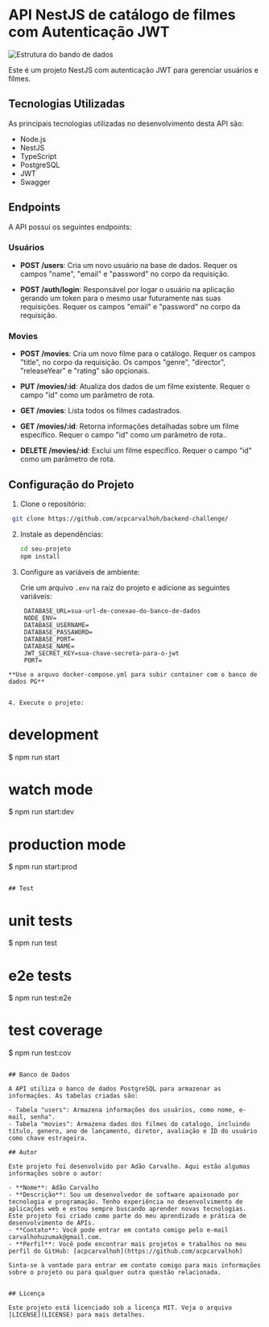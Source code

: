 # API NestJS de catálogo de filmes com Autenticação JWT
![Estrutura do bando de dados](src/assets/draw-table.png)

Este é um projeto NestJS com autenticação JWT para gerenciar usuários e filmes.

## Tecnologias Utilizadas

As principais tecnologias utilizadas no desenvolvimento desta API são:

- Node.js
- NestJS
- TypeScript
- PostgreSQL
- JWT
- Swagger


## Endpoints

A API possui os seguintes endpoints:

### Usuários

- **POST /users**: Cria um novo usuário na base de dados. Requer os campos "name", "email" e "password" no corpo da requisição.

- **POST /auth/login**: Responsável por logar o usuário na aplicação gerando um token para o mesmo usar futuramente nas suas requisições. Requer os campos "email" e "password" no corpo da requisição.

### Movies

- **POST /movies**: Cria um  novo filme para o catálogo. Requer os campos  "title",  no corpo da requisição. Os campos "genre", "director", "releaseYear" e "rating" são opçionais.

- **PUT /movies/:id**: Atualiza dos dados de um filme existente. Requer o campo "id" como um parâmetro de rota.

- **GET /movies**: Lista todos os filmes cadastrados.

- **GET /movies/:id**: Retorna informações detalhadas sobre um filme específico. Requer o campo "id" como um parâmetro de rota..

- **DELETE /movies/:id**: Exclui um filme específico. Requer o campo "id" como um parâmetro de rota.


## Configuração do Projeto

1. Clone o repositório:

  ```bash
   git clone https://github.com/acpcarvalhoh/backend-challenge/
  ```
2. Instale as dependências:

   ```bash
   cd seu-projeto
   npm install
   ```

3. Configure as variáveis de ambiente:

   Crie um arquivo `.env` na raiz do projeto e adicione as seguintes variáveis:

   ```
    DATABASE_URL=sua-url-de-conexao-do-banco-de-dados
    NODE_ENV=
    DATABASE_USERNAME=
    DATABASE_PASSAWORD=
    DATABASE_PORT=
    DATABASE_NAME=
    JWT_SECRET_KEY=sua-chave-secreta-para-o-jwt
    PORT=

  ```
  **Use o arquvo docker-compose.yml para subir container com o banco de dados PG**


4. Execute o projeto:
```
  # development
  $ npm run start

  # watch mode
  $ npm run start:dev

  # production mode
  $ npm run start:prod
```

## Test

```
  # unit tests
  $ npm run test

  # e2e tests
  $ npm run test:e2e

  # test coverage
  $ npm run test:cov
```

## Banco de Dados

A API utiliza o banco de dados PostgreSQL para armazenar as informações. As tabelas criadas são:

- Tabela "users": Armazena informações dos usuários, como nome, e-mail, senha".
- Tabela "movies": Armazena dados dos filmes do catalogo, incluindo título, genero, ano de lançamento, diretor, avaliação e ID do usuário como chave estrageira.

## Autor

Este projeto foi desenvolvido por Adão Carvalho. Aqui estão algumas informações sobre o autor:

- **Nome**: Adão Carvalho
- **Descrição**: Sou um desenvolvedor de software apaixonado por tecnologia e programação. Tenho experiência no desenvolvimento de aplicações web e estou sempre buscando aprender novas tecnologias. Este projeto foi criado como parte do meu aprendizado e prática de desenvolvimento de APIs.
- **Contato**: Você pode entrar em contato comigo pelo e-mail carvalhohuzumak@gmail.com.
- **Perfil**: Você pode encontrar mais projetos e trabalhos no meu perfil do GitHub: [acpcarvalhoh](https://github.com/acpcarvalhoh)

Sinta-se à vontade para entrar em contato comigo para mais informações sobre o projeto ou para qualquer outra questão relacionada.


## Licença

Este projeto está licenciado sob a licença MIT. Veja o arquivo [LICENSE](LICENSE) para mais detalhes.



